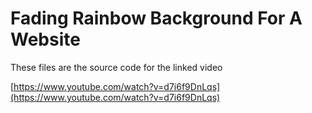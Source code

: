 # Fading Rainbow Background For A Website

These files are the source code for the linked video

[https://www.youtube.com/watch?v=d7i6f9DnLqs](https://www.youtube.com/watch?v=d7i6f9DnLqs)
